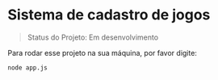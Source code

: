 <h1>Sistema de cadastro de jogos</h1>

> Status do Projeto: Em desenvolvimento

Para rodar esse projeto na sua máquina, por favor digite:

```
node app.js 
```
